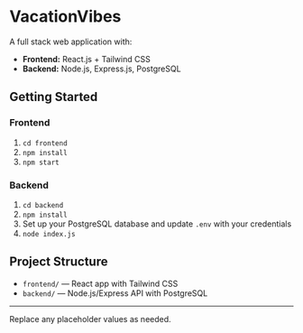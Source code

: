# VacationVibes

A full stack web application with:
- **Frontend:** React.js + Tailwind CSS
- **Backend:** Node.js, Express.js, PostgreSQL

## Getting Started

### Frontend
1. `cd frontend`
2. `npm install`
3. `npm start`

### Backend
1. `cd backend`
2. `npm install`
3. Set up your PostgreSQL database and update `.env` with your credentials
4. `node index.js`

## Project Structure
- `frontend/` — React app with Tailwind CSS
- `backend/` — Node.js/Express API with PostgreSQL

---
Replace any placeholder values as needed.
